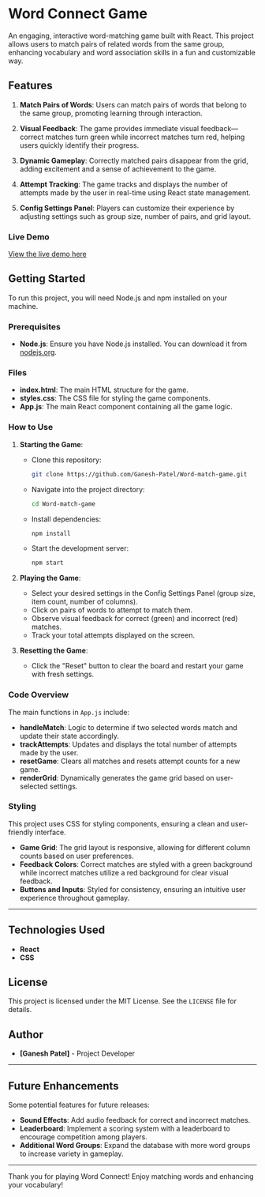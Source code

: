 # Word Connect Game

An engaging, interactive word-matching game built with React. This project allows users to match pairs of related words from the same group, enhancing vocabulary and word association skills in a fun and customizable way.

## Features

1. **Match Pairs of Words**: Users can match pairs of words that belong to the same group, promoting learning through interaction.

2. **Visual Feedback**: The game provides immediate visual feedback—correct matches turn green while incorrect matches turn red, helping users quickly identify their progress.

3. **Dynamic Gameplay**: Correctly matched pairs disappear from the grid, adding excitement and a sense of achievement to the game.

4. **Attempt Tracking**: The game tracks and displays the number of attempts made by the user in real-time using React state management.

5. **Config Settings Panel**: Players can customize their experience by adjusting settings such as group size, number of pairs, and grid layout.

### Live Demo

[View the live demo here](#)

## Getting Started

To run this project, you will need Node.js and npm installed on your machine.

### Prerequisites

- **Node.js**: Ensure you have Node.js installed. You can download it from [nodejs.org](https://nodejs.org/).

### Files

- **index.html**: The main HTML structure for the game.
- **styles.css**: The CSS file for styling the game components.
- **App.js**: The main React component containing all the game logic.

### How to Use

1. **Starting the Game**:
   - Clone this repository:
     ```bash
     git clone https://github.com/Ganesh-Patel/Word-match-game.git
     ```
   - Navigate into the project directory:
     ```bash
     cd Word-match-game
     ```
   - Install dependencies:
     ```bash
     npm install
     ```
   - Start the development server:
     ```bash
     npm start
     ```

2. **Playing the Game**:
   - Select your desired settings in the Config Settings Panel (group size, item count, number of columns).
   - Click on pairs of words to attempt to match them.
   - Observe visual feedback for correct (green) and incorrect (red) matches.
   - Track your total attempts displayed on the screen.

3. **Resetting the Game**:
   - Click the "Reset" button to clear the board and restart your game with fresh settings.

### Code Overview

The main functions in `App.js` include:

- **handleMatch**: Logic to determine if two selected words match and update their state accordingly.
- **trackAttempts**: Updates and displays the total number of attempts made by the user.
- **resetGame**: Clears all matches and resets attempt counts for a new game.
- **renderGrid**: Dynamically generates the game grid based on user-selected settings.

### Styling

This project uses CSS for styling components, ensuring a clean and user-friendly interface. 

- **Game Grid**: The grid layout is responsive, allowing for different column counts based on user preferences.
- **Feedback Colors**: Correct matches are styled with a green background while incorrect matches utilize a red background for clear visual feedback.
- **Buttons and Inputs**: Styled for consistency, ensuring an intuitive user experience throughout gameplay.

---

## Technologies Used

- **React**
- **CSS**

## License

This project is licensed under the MIT License. See the `LICENSE` file for details.

## Author

- **[Ganesh Patel]** - Project Developer

---

## Future Enhancements

Some potential features for future releases:

- **Sound Effects**: Add audio feedback for correct and incorrect matches.
- **Leaderboard**: Implement a scoring system with a leaderboard to encourage competition among players.
- **Additional Word Groups**: Expand the database with more word groups to increase variety in gameplay.

---

Thank you for playing Word Connect! Enjoy matching words and enhancing your vocabulary!